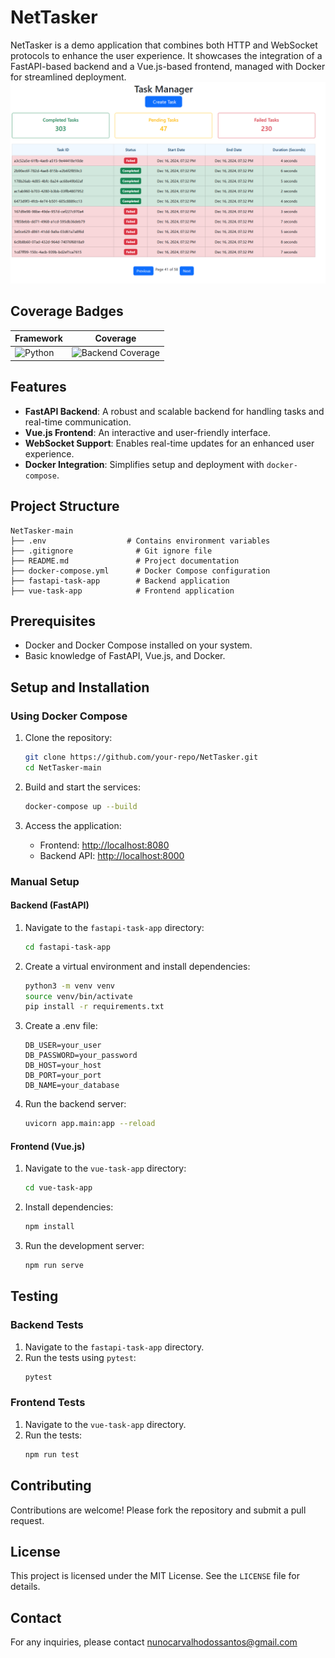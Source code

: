 # NetTasker

NetTasker is a demo application that combines both HTTP and WebSocket protocols to enhance the user experience. It showcases the integration of a FastAPI-based backend and a Vue.js-based frontend, managed with Docker for streamlined deployment.
![alt text](image.png)


## Coverage Badges

| **Framework** | **Coverage** |
|---------------|--------------|
| ![Python](https://img.shields.io/badge/Python-3670A0?style=for-the-badge&logo=python&logoColor=ffdd54) | ![Backend Coverage](https://nuniemsis.github.io/NetTasker/coverage.svg) |


## Features

- **FastAPI Backend**: A robust and scalable backend for handling tasks and real-time communication.
- **Vue.js Frontend**: An interactive and user-friendly interface.
- **WebSocket Support**: Enables real-time updates for an enhanced user experience.
- **Docker Integration**: Simplifies setup and deployment with `docker-compose`.

## Project Structure

```
NetTasker-main
├── .env                  # Contains environment variables
├── .gitignore              # Git ignore file
├── README.md               # Project documentation
├── docker-compose.yml      # Docker Compose configuration
├── fastapi-task-app        # Backend application              
├── vue-task-app            # Frontend application
```

## Prerequisites

- Docker and Docker Compose installed on your system.
- Basic knowledge of FastAPI, Vue.js, and Docker.

## Setup and Installation

### Using Docker Compose

1. Clone the repository:

   ```bash
   git clone https://github.com/your-repo/NetTasker.git
   cd NetTasker-main
   ```

2. Build and start the services:

   ```bash
   docker-compose up --build
   ```

3. Access the application:

   - Frontend: [http://localhost:8080](http://localhost:8080)
   - Backend API: [http://localhost:8000](http://localhost:8000)

### Manual Setup

#### Backend (FastAPI)

1. Navigate to the `fastapi-task-app` directory:
   ```bash
   cd fastapi-task-app
   ```
2. Create a virtual environment and install dependencies:
   ```bash
   python3 -m venv venv
   source venv/bin/activate
   pip install -r requirements.txt
   ```
3. Create a .env file:

   ```
   DB_USER=your_user
   DB_PASSWORD=your_password
   DB_HOST=your_host
   DB_PORT=your_port
   DB_NAME=your_database
   ```

4. Run the backend server:
   ```bash
   uvicorn app.main:app --reload
   ```

#### Frontend (Vue.js)

1. Navigate to the `vue-task-app` directory:
   ```bash
   cd vue-task-app
   ```
2. Install dependencies:
   ```bash
   npm install
   ```
3. Run the development server:
   ```bash
   npm run serve
   ```

## Testing

### Backend Tests

1. Navigate to the `fastapi-task-app` directory.
2. Run the tests using `pytest`:
   ```bash
   pytest
   ```

### Frontend Tests

1. Navigate to the `vue-task-app` directory.
2. Run the tests:
   ```bash
   npm run test
   ```

## Contributing

Contributions are welcome! Please fork the repository and submit a pull request.

## License

This project is licensed under the MIT License. See the `LICENSE` file for details.

## Contact

For any inquiries, please contact [nunocarvalhodossantos@gmail.com](mailto\:nunocarvalhodossantos@gmail.com)

